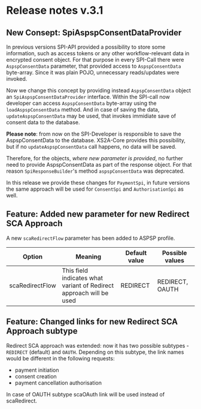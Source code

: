 # Release notes v.3.1

## New Consept: SpiAspspConsentDataProvider
In previous versions SPI-API provided a possibility to store some information, such as access tokens or any other 
workflow-relevant data in encrypted consent object. For that purpose in every SPI-Call there were `AspspConsentData` parameter,
that provided access to `AspspConsentData` byte-array. Since it was plain POJO, unnecessary reads/updates were invoked.

Now we change this concept by providing instead `AspspConsentData` object an `SpiAspspConsentDataProvider` interface.
Within the SPI-call now developer can access `AspspConsentData` byte-array using the `loadAspspConsentData` method.
And in case of saving the data, `updateAspspConsentData` may be used, that invokes immidiate save of consent data to the database.

**Please note**: from now on the SPI-Developer is responsible to save the AspspConsentData to the database. XS2A-Core provides
this possibility, but if no `updateAspspConsentData` call happens, no data will be saved.

Therefore, for the objects, _where new parameter is provided_, no further need to provide AspspConsentData as part of the response object.
For that reason `SpiResponseBuilder`'s method `aspspConsentData` was deprecated.

In this release we provide these changes for `PaymentSpi`, in future versions the same approach will be used for `ConsentSpi`
and `AuthorisationSpi` as well.

## Feature: Added new parameter for new Redirect SCA Approach
A new `scaRedirectFlow` parameter has been added to ASPSP profile.

| Option          | Meaning                                                             | Default value | Possible values |
|-----------------|---------------------------------------------------------------------|---------------|-----------------|
| scaRedirectFlow | This field indicates what variant of Redirect approach will be used | REDIRECT      | REDIRECT, OAUTH |

## Feature: Changed links for new Redirect SCA Approach subtype
Redirect SCA approach was extended: now it has two possible subtypes - `REDIRECT` (default) and `OAUTH`.
Depending on this subtype, the link names would be different in the following requests:
 - payment initiation
 - consent creation
 - payment cancellation authorisation

In case of OAUTH subtype scaOAuth link will be used instead of scaRedirect.
